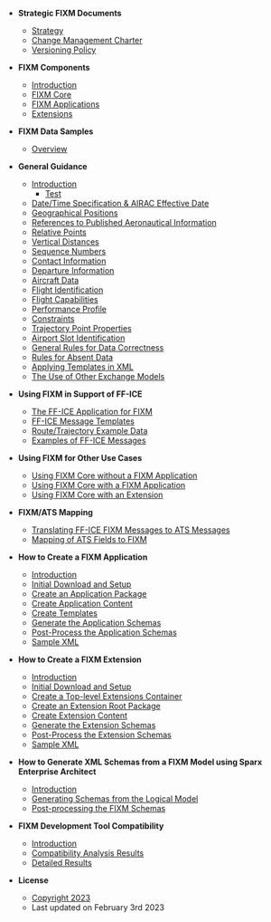 - **Strategic FIXM Documents**
  - [Strategy](strategic-docs/strategy.md)
  - [Change Management Charter](strategic-docs/charter.md)
  - [Versioning Policy](strategic-docs/versioning_policy.md)


- **FIXM Components**
  - [Introduction](general-guidance/fixm-components-introduction.md)
  - [FIXM Core](general-guidance/fixm-core.md)
  - [FIXM Applications](general-guidance/applications.md)
  - [Extensions](general-guidance/extensions.md)


- **FIXM Data Samples**
  - [Overview](fixm-data-samples/overview.md)


- **General Guidance**
  - [Introduction](general-guidance/introduction.md)
    - [Test](general-guidance/introduction.md)
  - [Date/Time Specification & AIRAC Effective Date](general-guidance/date-time-specification.md)
  - [Geographical Positions](general-guidance/geographical-positions.md)
  - [References to Published Aeronautical Information](general-guidance/references-to-published-aeronautical-information.md)
  - [Relative Points](general-guidance/relative-points.md)
  - [Vertical Distances](general-guidance/vertical-distances.md)
  - [Sequence Numbers](general-guidance/sequence-numbers.md)
  - [Contact Information](general-guidance/contact-information.md)
  - [Departure Information](general-guidance/departure.md)
  - [Aircraft Data](general-guidance/aircraft_data.md)
  - [Flight Identification](general-guidance/flight_identification.md)
  - [Flight Capabilities](general-guidance/flight_capabilities.md)
  - [Performance Profile](general-guidance/performance_profile.md)
  - [Constraints](general-guidance/constraints.md)
  - [Trajectory Point Properties](general-guidance/trajectory-point-properties.md)
  - [Airport Slot Identification](general-guidance/airport_slot.md)
  - [General Rules for Data Correctness](general-guidance/general-rules-for-data-correctness.md)
  - [Rules for Absent Data](general-guidance/rules-for-absent-data.md)
  - [Applying Templates in XML](general-guidance/applying_templates.md)
  - [The Use of Other Exchange Models](general-guidance/the-use-of-other-exchange-models.md)


- **Using FIXM in Support of FF-ICE**
  - [The FF-ICE Application for FIXM](fixm-in-support-of-ffice/ffice-application-for-fixm.md)
  - [FF-ICE Message Templates](fixm-in-support-of-ffice/message-templates.md)
  - [Route/Trajectory Example Data](fixm-in-support-of-ffice/example_data.md)
  - [Examples of FF-ICE Messages](fixm-in-support-of-ffice/example_messages.md)


- **Using FIXM for Other Use Cases**
  - [Using FIXM Core without a FIXM Application](fixm-for-other-use-cases/using-fixm-core-without-an-application.md)
  - [Using FIXM Core with a FIXM Application](fixm-for-other-use-cases/using-fixm-core-with-an-application.md)
  - [Using FIXM Core with an Extension](fixm-for-other-use-cases/using-fixm-core-with-an-extension.md)


- **FIXM/ATS Mapping**
  - [Translating FF-ICE FIXM Messages to ATS Messages](ats-message-to-fixm-mapping/translating-ffice-fixm-messages-to-ats-messages.md)
  - [Mapping of ATS Fields to FIXM](ats-message-to-fixm-mapping/mapping-of-ats-fields-to-fixm.md)


- **How to Create a FIXM Application**
  - [Introduction](how-to-create-application/introduction.md) 
  - [Initial Download and Setup](how-to-create-application/initial-download-and-setup.md)
  - [Create an Application Package](how-to-create-application/create-an-application-package.md)
  - [Create Application Content](how-to-create-application/create-application-content.md)
  - [Create Templates](how-to-create-application/create-templates.md)
  - [Generate the Application Schemas](how-to-create-application/generate-the-application-schemas.md)
  - [Post-Process the Application Schemas](how-to-create-application/post-process-the-application-schemas.md)
  - [Sample XML](how-to-create-application/sample-xml.md)


- **How to Create a FIXM Extension**
  - [Introduction](how-to-create-fixm-extension/introduction.md) 
  - [Initial Download and Setup](how-to-create-fixm-extension/initial-download-and-setup.md)
  - [Create a Top-level Extensions Container](how-to-create-fixm-extension/create-top-level-extensions-container.md)
  - [Create an Extension Root Package](how-to-create-fixm-extension/create-an-extension-root-package.md)
  - [Create Extension Content](how-to-create-fixm-extension/create-extension-content.md)
  - [Generate the Extension Schemas](how-to-create-fixm-extension/generate-extension-schemas.md)
  - [Post-Process the Extension Schemas](how-to-create-fixm-extension/post-process-extension-schemas.md)
  - [Sample XML](how-to-create-fixm-extension/sample-xml.md)


- **How to Generate XML Schemas from a FIXM Model using Sparx Enterprise Architect**
  - [Introduction](how-to-generate-xml-schemas/introduction.md) 
  - [Generating Schemas from the Logical Model](how-to-generate-xml-schemas/generating-schemas-from-the-logical-model.md)
  - [Post-processing the FIXM Schemas](how-to-generate-xml-schemas/post-processing-the-fixm-schemas.md)


- **FIXM Development Tool Compatibility**
  - [Introduction](fixm-development-tool-compatibility/introduction.md)
  - [Compatibility Analysis Results](fixm-development-tool-compatibility/compatibility-analysis-results.md)
  - [Detailed Results](fixm-development-tool-compatibility/detailed-results.md)

   
- **License**
  - [Copyright 2023](https://fixm.aero/disclaimer.html)
  - Last updated on February 3rd 2023

